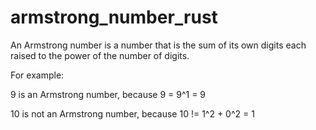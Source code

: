 # armstrong_number_rust

An Armstrong number is a number that is the sum of its own digits each raised to the power of the number of digits.

For example:

9 is an Armstrong number, because 9 = 9^1 = 9

10 is not an Armstrong number, because 10 != 1^2 + 0^2 = 1

